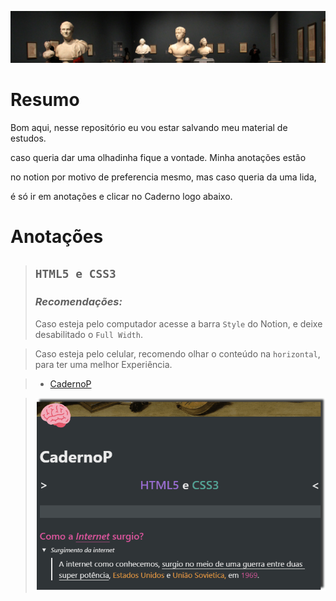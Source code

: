 ![](https://github.com/NiziulLuizin/EstudosP/blob/main/Captura%20de%20tela%202020-11-13%20235111.png)

# Resumo 

Bom aqui, nesse repositório eu vou estar salvando meu material de estudos.

caso queria dar uma olhadinha fique a vontade. Minha anotações estão

no notion por motivo de preferencia mesmo, mas caso queria da uma lida,

é só ir em anotações e clicar no Caderno logo abaixo. 


# **Anotações**



> ## `HTML5 e CSS3`
> ### *Recomendações:* 
>Caso esteja pelo computador acesse a  barra `Style`  do Notion, e deixe desabilitado o `Full Width`.

> Caso esteja pelo celular, recomendo olhar o conteúdo na `horizontal`,  para ter uma  melhor                                                                                         Experiência.                    
>

>- [CadernoP](https://www.notion.so/CadernoP-ebb6e013cf5244c2824d57f90d65e309)
> 
> 

>  ![Conteudo do caderno](https://github.com/NiziulLuizin/EstudosP/blob/main/GifCaderno.gif)


